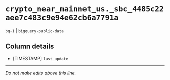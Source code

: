 # `crypto_near_mainnet_us._sbc_4485c22aee7c483c9e94e62cb6a7791a`
`bq-1` | `bigquery-public-data`

## Column details
* [TIMESTAMP] `last_update`

-------------------------------------------------------------------------------
*Do not make edits above this line.*
